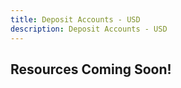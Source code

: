 ```yaml
---
title: Deposit Accounts - USD
description: Deposit Accounts - USD
---
```

## Resources Coming Soon!
